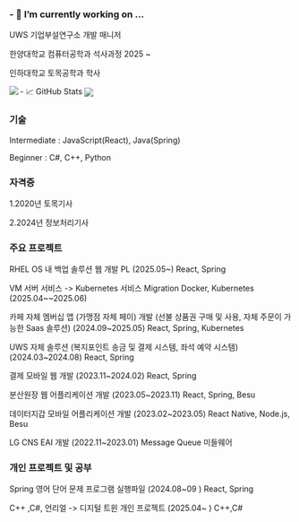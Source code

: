 ### - 🔭 I’m currently working on ...
<p> UWS 기업부설연구소 개발 매니저 </p>
<p> 한양대학교 컴퓨터공학과 석사과정 2025 ~ </p>
<p> 인하대학교 토목공학과 학사 </p>
 -  📈 GitHub Stats
<img align="left" src="https://github-readme-stats.vercel.app/api?username=YuYeongjin&&layout=compact&count_private=true&show_icons=true&hide_border=true&card_width=200&include_all_commits=true&bg_color=0D1117&title_color=AEF71D&text_color=AEF71D&icon_color=FFFFFF"/>  
<img align="center" src="https://github-readme-stats.vercel.app/api/top-langs/?username=YuYeongjin&layout=compact&hide_border=true&card_width=600&bg_color=0D1117&title_color=FFFFFF&text_color=FFFFFF&icon_color=FFFFFF"/>

<h3> 기술 </h3>
<p>Intermediate : JavaScript(React), Java(Spring) </p>
<p>Beginner : C#, C++, Python </p>

<h3> 자격증 </h3>
<p> 1.2020년 토목기사 </p>
<p> 2.2024년 정보처리기사 </p>

<h3> 주요 프로젝트 </h3>
<p> RHEL OS 내 백업 솔루션 웹 개발 PL (2025.05~) React, Spring </p>
<p> VM 서버 서비스 -> Kubernetes 서비스 Migration Docker, Kubernetes (2025.04~~2025.06) </p>
<p> 카페 자체 멤버십 앱 (가맹점 자체 페이) 개발 (선불 상품권 구매 및 사용, 자체 주문이 가능한 Saas 솔루션) (2024.09~2025.05) React, Spring, Kubernetes </p>
<p> UWS 자체 솔루션 (복지포인트 송금 및 결제 시스템, 좌석 예약 시스템) (2024.03~2024.08) React, Spring </p>
<p> 결제 모바일 웹 개발 (2023.11~2024.02) React, Spring </p>
<p> 분산원장 웹 어플리케이션 개발 (2023.05~2023.11) React, Spring, Besu </p>
<p> 데이터지갑 모바일 어플리케이션 개발 (2023.02~2023.05) React Native, Node.js, Besu </p>
<p> LG CNS EAI 개발 (2022.11~2023.01) Message Queue 미들웨어 </p>

<h3> 개인 프로젝트 및 공부</h3>
<p> Spring 영어 단어 문제 프로그램 실행파일  (2024.08~09 ) React, Spring </p>
<p> C++ ,C#, 언리얼  -> 디지털 트윈 개인 프로젝트 (2025.04~ ) C++,C# </p>
<!--
https://github-readme-stats.vercel.app/api/top-langs/?username=YuYeongjin&langs_count=8


**YuYeongjin/YuYeongjin** is a ✨ _special_ ✨ repository because its `README.md` (this file) appears on your GitHub profile.

Here are some ideas to get you started:

- 🔭 I’m currently working on ...
- 🌱 I’m currently learning ...
- 👯 I’m looking to collaborate on ...
- 🤔 I’m looking for help with ...
- 💬 Ask me about ...
- 📫 How to reach me: ...
- 😄 Pronouns: ...
- ⚡ Fun fact: ...
-->
